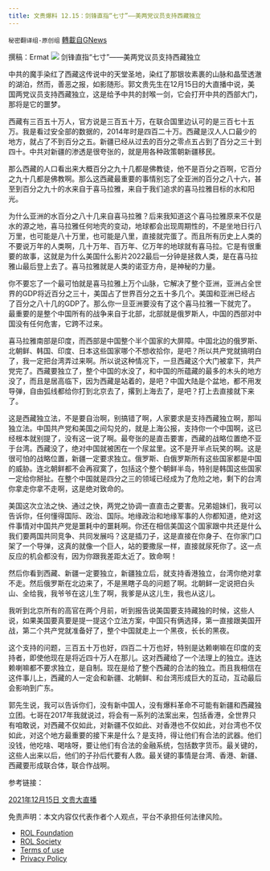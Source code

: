 ```yaml
---
title: 文贵爆料 12.15：剑锋直指“七寸”——美两党议员支持西藏独立
---
```

`秘密翻译组-原创组` [轉載自GNews](https://gnews.org/zh-hans/1758425/)

撰稿：Ermat
![](https://assets.gnews.org/wp-content/uploads/2021/12/image-782.png)
剑锋直指“七寸”——美两党议员支持西藏独立

中共的魔手染红了西藏这传说中的天堂圣地，染红了那银妆素裹的山脉和晶莹透澈的湖泊，然而，善恶之报，如影随形。郭文贵先生在12月15日的大直播中说，美国两党议员支持西藏独立，这是给予中共的封喉一剑，它会打开中共的西部大门，那将是它的噩梦。

西藏有三百五十万人，官方说是三百五十万，在联合国里边认可的是三百七十五万。我是看过安全部的数据的，2014年时是四百二十万。西藏是汉人人口最少的地方，就占了不到百分之五。新疆已经从过去的百分之零点五占到了百分之三十到四十。中共对新疆的渗透是很夸张的，就是用各种政策朝新疆移民。

那么西藏的人口看出来大概百分之九十几都是佛教徒，他不是百分之百啊，它百分之九十几都是佛教啊。那么这西藏最重要的事情别忘了全亚洲的百分之八十六，甚至到百分之九十的水来自于喜马拉雅，来自于我们追求的喜马拉雅目标的水和阳光。

为什么亚洲的水百分之八十几来自喜马拉雅？后来我知道这个喜马拉雅原来不仅是水的源之地，喜马拉雅任何地壳的变动，地球都会出现周期性的，不是坐地日行八万里，也可能是八十万里，也可能是八里，直接就完蛋了。而且所有历史上人类的不要说万年的人类啊，几十万年、百万年、亿万年的地球就有喜马拉。它是有很重要的故事，这就是为什么美国什么影片2022最后一分钟是拯救人类，是在喜马拉雅山最后登上去了。喜马拉雅就是人类的诺亚方舟，是神秘的力量。

你不要忘了一个最可怕就是喜马拉雅上万个山脉，它解决了整个亚洲，亚洲占全世界的GDP将近百分之三十，美国占了世界百分之五十多几个。美国和亚洲已经占了百分之八十几的GDP了。那么你一旦亚洲要没有了这个喜马拉雅一下就完了。最重要的是整个中国所有的战争来自于北部，北部就是俄罗斯人，中国的西部对中国没有任何危害，它跨不过来。

喜马拉雅南部是印度，而西部是中国整个半个国家的大屏障。中国北边的俄罗斯、北朝鲜、韩国、印度、日本这些国家哪个不想收拾你，是吧？所以共产党就搞明白了，我一定把台湾弄过来啊。所以说这种情况下，一旦西藏这个大门被拿下，共产党完了。西藏要独立了，整个中国的水没了，和中国的所蕴藏的最多的木头的地方没了，而且是居高临下，因为西藏是站着的，是吧？中国大陆是个盆地，都不用发导弹，自由弧线都给你打到北京去了，撂到上海去了，是吧？打上去直接就下来了。

这是西藏独立法，不是要自治啊，别搞错了啊，人家要求是支持西藏独立啊，那叫独立法。中国共产党和美国之间勾兑的，就是上海公报，支持你一个中国啊，这已经根本就别提了，没有这一说了啊。最夸张的是直击要害，西藏的战略位置绝不亚于台湾。西藏没了，绝对中国就被困在一个尿盆里。这不是开半点玩笑的啊。这是很可怕的战略位置，新疆一定要求独立。俄罗斯、白俄罗斯所有这些国家都是中国的威胁。连北朝鲜都不会再寂寞了，包括这个整个朝鲜半岛，特别是韩国这些国家一定给你掰扯。在整个中国就是四分之三的领域已经成为了危险之地，剩下的台湾你拿走你拿不走啊，这是绝对致命的。

美国这次立法之快、通过之快，两党之协调一直直击之要害。兄弟姐妹们，我可以告诉你，任何懂得国际、政治、国际。地缘政治和地缘军事的人你都知道，绝对这件事情对中国共产党是噩耗中的噩耗啊。你还在相信美国这个国家跟中共还是什么我们要两国共同竞争、共同发展吗？这是插刀子，这是直接在你身子、在你家门口架了一个导弹，这真的就像一个巨人，站的要撒尿一样，直接就尿死你了。这一点反应的机会都没有，因为你跟我差距太近了。致命啊！

然后你看到西藏、新疆一定要独立，新疆独立后，就支持香港独立，台湾你绝对拿不走。然后俄罗斯在北边来了，不是黑瞎子岛的问题了啊。北朝鲜一定说把白头山、全给我，我爷爷在这儿生了啊，我爹是从这儿生，我也从这儿。

我听到北京所有的高官在两个月前，听到报告说美国要支持藏独的时候，这些人说，如果美国要真要是提一提这个立法方案，中国只有俩选择，第一直接跟美国开战，第二个共产党就准备好了，整个中国就走上一个黑夜，长长的黑夜。

这个支持的问题，三百五十万也好，四百二十万也好，特别是达赖喇嘛在印度的支持者，即使他现在是将近四十万人在那儿。这对西藏给了一个法理上的独立。连达赖喇嘛都不要求独立，是自制。现在是给了整个西藏的合法的独立。而且我相信在这件事儿上，西藏的人一定会和新疆、北朝鲜、和台湾形成巨大的互动，互动最后会影响到广东。

郭先生说，我可以告诉你们，没有新中国人，没有爆料革命不可能有新疆和西藏独立团。七哥在2017年我就说过，将会有一系列的法案出来，包括香港，全世界只有咱敢说，对西藏不仅如此，对新疆不仅如此、对香港也不仅如此，对台湾也不仅如此，对这个地方最重要的接下来是什么？是支持，得让他们有合法的武器。他们没钱，他吃啥、喝啥呀，要让他们有合法的金融系统，包括数字货币。最关键的，这些人出来以后，他们的子孙后代要有人救。最关键的事情是台湾、香港、新疆、西藏要形成联合体，联合作战啊。

参考链接：

[2021年12月15日 文贵大直播](https://gettr.com/streaming/pjqagc144c)

 

免责声明：本文内容仅代表作者个人观点，平台不承担任何法律风险。

- [ROL Foundation](https://rolfoundation.org/)
- [ROL Society](https://rolsociety.org/)
- [Terms of use](https://gnews.org/terms-of-use-3/)
- [Privacy Policy](https://gnews.org/privacy-policy/)
